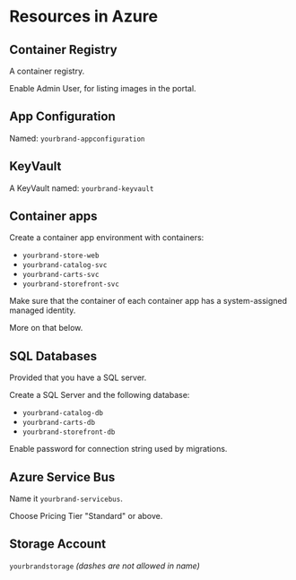 # Resources in Azure

## Container Registry

A container registry.

Enable Admin User, for listing images in the portal.

## App Configuration

Named: ``yourbrand-appconfiguration``

## KeyVault

A KeyVault named: ``yourbrand-keyvault``

## Container apps

Create a container app environment with containers:

* ``yourbrand-store-web``
* ``yourbrand-catalog-svc``
* ``yourbrand-carts-svc``
* ``yourbrand-storefront-svc``

Make sure that the container of each container app has a system-assigned managed identity.

More on that below.

## SQL Databases

Provided that you have a SQL server.

Create a SQL Server and the following database:

* ``yourbrand-catalog-db``
* ``yourbrand-carts-db``
* ``yourbrand-storefront-db``

Enable password for connection string used by migrations.

## Azure Service Bus

Name it ``yourbrand-servicebus``. 

Choose Pricing Tier "Standard" or above.

## Storage Account

``yourbrandstorage`` _(dashes are not allowed in name)_